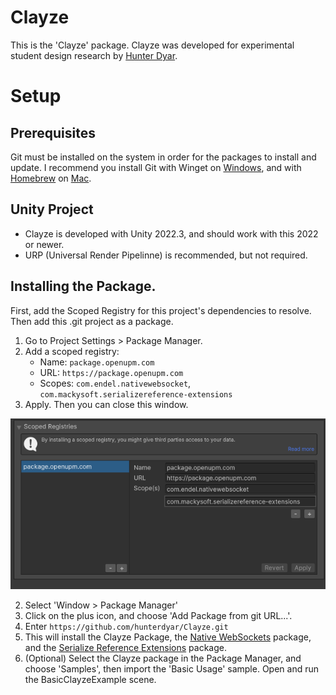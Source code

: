 # Clayze
This is the 'Clayze' package. Clayze was developed for experimental student design research by [Hunter Dyar](htttp://hdyar.com). 

# Setup
## Prerequisites
Git must be installed on the system in order for the packages to install and update. I recommend you install Git with Winget on [Windows](https://git-scm.com/download/win), and with [Homebrew](https://brew.sh/) on [Mac](https://git-scm.com/download/mac).

## Unity Project
- Clayze is developed with Unity 2022.3, and should work with this 2022 or newer.
- URP (Universal Render Pipelinne) is recommended, but not required.

## Installing the Package.
First, add the Scoped Registry for this project's dependencies to resolve. Then add this .git project as a package.
1. Go to Project Settings > Package Manager. 
2. Add a scoped registry:
   - Name: `package.openupm.com`
   - URL: `https://package.openupm.com`
   - Scopes: `com.endel.nativewebsocket`, `com.mackysoft.serializereference-extensions`
3. Apply. Then you can close this window.

![Scoped Registry Example](./Documentation~/scoped.png)

2. Select 'Window > Package Manager'
2. Click on the plus icon, and choose 'Add Package from git URL...'.
3. Enter `https://github.com/hunterdyar/Clayze.git`
4. This will install the Clayze Package, the [Native WebSockets](https://github.com/endel/NativeWebSocket) package, and the [Serialize Reference Extensions](https://github.com/mackysoft/Unity-SerializeReferenceExtensions) package.
5. (Optional) Select the Clayze package in the Package Manager, and choose 'Samples', then import the 'Basic Usage' sample. Open and run the BasicClayzeExample scene.
